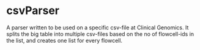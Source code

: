 csvParser
==========
A parser written to be used on a specific csv-file at Clinical Genomics. It splits the big table into multiple csv-files based on the no of flowcell-ids in the list, and creates one list for every flowcell. 
